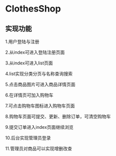 # ClothesShop
## 实现功能
1.用户登陆与注册

2.从index可进入登陆注册页面

3.从index可进入list页面

4.list实现分类分页与名称查询搜索

5.点击商品图片可进入商品详情页面

6.在详情页可加入购物车

7.可点击购物车图标进入购物车页面

8.购物车页面可提交、更新、删除订单，可清空购物车

9.提交订单进入index页面继续浏览

10.后台实现管理员登录

11.管理员对商品可以实现增删改查
